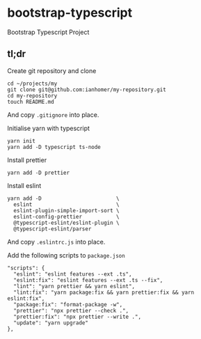 # bootstrap-typescript

Bootstrap Typescript Project

## tl;dr

Create git repository and clone

    cd ~/projects/my
    git clone git@github.com:ianhomer/my-repository.git
    cd my-repository
    touch README.md

And copy `.gitignore` into place.

Initialise yarn with typescript

    yarn init
    yarn add -D typescript ts-node

Install prettier

    yarn add -D prettier

Install eslint

    yarn add -D                        \
      eslint                           \
      eslint-plugin-simple-import-sort \
      eslint-config-prettier           \
      @typescript-eslint/eslint-plugin \
      @typescript-eslint/parser

And copy `.eslintrc.js` into place.

Add the following scripts to `package.json`

    "scripts": {
      "eslint": "eslint features --ext .ts",
      "eslint:fix": "eslint features --ext .ts --fix",
      "lint": "yarn prettier && yarn eslint",
      "lint:fix": "yarn package:fix && yarn prettier:fix && yarn eslint:fix",
      "package:fix": "format-package -w",
      "prettier": "npx prettier --check .",
      "prettier:fix": "npx prettier --write .",
      "update": "yarn upgrade"
    },




